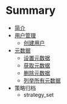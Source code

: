 # Summary

* [简介](README.md)
* [用户管理](user.md)
   * [创建用户](user_create.md)
* [元数据](metadata.md)
   * [设置元数据](metadata_set.md)
   * [获取元数据](metatada_get.md)
   * [删除元数据](metadata_del.md)
   * [列举所有元数据](metadata_list.md)
* 策略归档
   * strategy_set

